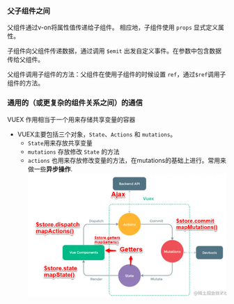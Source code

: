 ### 父子组件之间
  父组件通过v-on将属性值传递给子组件。 相应地，子组件使用 `props` 显式定义属性。

  子组件向父组件传递数据，通过调用 `$emit` 出发自定义事件。在参数中包含数据传给父组件。

  父组件调用子组件的方法：父组件在使用子组件的时候设置 `ref`，通过`$ref`调用子组件的方法。

### 通用的（或更复杂的组件关系之间）的通信
  VUEX 作用相当于一个用来存储共享变量的容器
  * VUEX主要包括三个对象，`State`、`Actions` 和 `mutations`。
    * `State`用来存放共享变量
    * `mutations` 存放修改 `State` 的方法
    * `actions` 也用来存放修改变量的方法，在mutations的基础上进行。常用来做一些**异步操作**.
     ![VUEX](../Pictures/VUEX通信.png "VUEX")